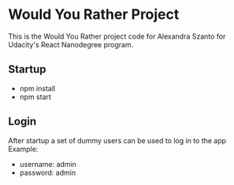 # Would You Rather Project

This is the Would You Rather project code for Alexandra Szanto for Udacity's React Nanodegree program.

## Startup

* npm install
* npm start

## Login

After startup a set of dummy users can be used to log in to the app
Example:

* username: admin
* password: admin